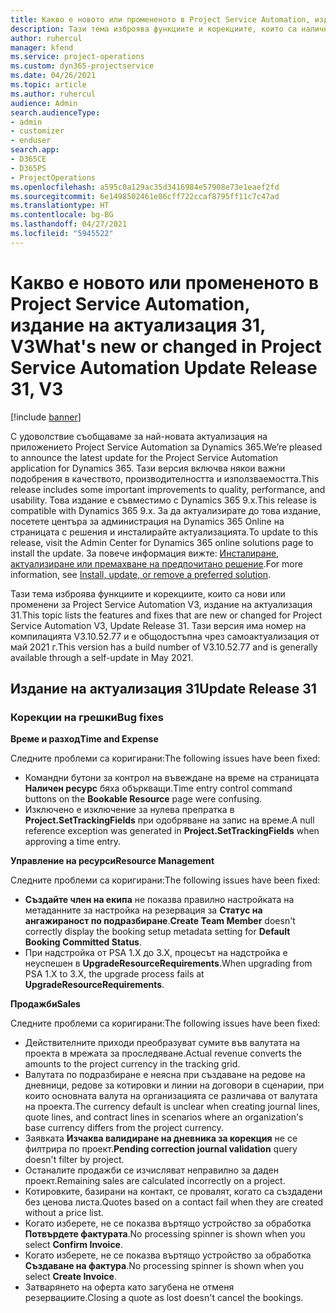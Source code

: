 ```yaml
---
title: Какво е новото или промененото в Project Service Automation, издание на актуализация 31, V3
description: Тази тема изброява функциите и корекциите, които са налични в Project Service Automation V3, издание на актуализация 31, V3.
author: ruhercul
manager: kfend
ms.service: project-operations
ms.custom: dyn365-projectservice
ms.date: 04/26/2021
ms.topic: article
ms.author: ruhercul
audience: Admin
search.audienceType:
- admin
- customizer
- enduser
search.app:
- D365CE
- D365PS
- ProjectOperations
ms.openlocfilehash: a595c0a129ac35d3416984e57908e73e1eaef2fd
ms.sourcegitcommit: 6e1498502461e86cff722ccaf8795ff11c7c47ad
ms.translationtype: HT
ms.contentlocale: bg-BG
ms.lasthandoff: 04/27/2021
ms.locfileid: "5945522"
---
```

# <a name="whats-new-or-changed-in-project-service-automation-update-release-31-v3"></a><span data-ttu-id="b8187-103">Какво е новото или промененото в Project Service Automation, издание на актуализация 31, V3</span><span class="sxs-lookup"><span data-stu-id="b8187-103">What's new or changed in Project Service Automation Update Release 31, V3</span></span>

[!include [banner](../includes/psa-now-project-operations.md)]

<span data-ttu-id="b8187-104">С удоволствие съобщаваме за най-новата актуализация на приложението Project Service Automation за Dynamics 365.</span><span class="sxs-lookup"><span data-stu-id="b8187-104">We’re pleased to announce the latest update for the Project Service Automation application for Dynamics 365.</span></span> <span data-ttu-id="b8187-105">Тази версия включва някои важни подобрения в качеството, производителността и използваемостта.</span><span class="sxs-lookup"><span data-stu-id="b8187-105">This release includes some important improvements to quality, performance, and usability.</span></span> <span data-ttu-id="b8187-106">Това издание е съвместимо с Dynamics 365 9.x.</span><span class="sxs-lookup"><span data-stu-id="b8187-106">This release is compatible with Dynamics 365 9.x.</span></span> <span data-ttu-id="b8187-107">За да актуализирате до това издание, посетете центъра за администрация на Dynamics 365 Online на страницата с решения и инсталирайте актуализацията.</span><span class="sxs-lookup"><span data-stu-id="b8187-107">To update to this release, visit the Admin Center for Dynamics 365 online solutions page to install the update.</span></span> <span data-ttu-id="b8187-108">За повече информация вижте: [Инсталиране, актуализиране или премахване на предпочитано решение](/power-platform/admin/install-remove-preferred-solution).</span><span class="sxs-lookup"><span data-stu-id="b8187-108">For more information, see [Install, update, or remove a preferred solution](/power-platform/admin/install-remove-preferred-solution).</span></span>

<span data-ttu-id="b8187-109">Тази тема изброява функциите и корекциите, които са нови или променени за Project Service Automation V3, издание на актуализация 31.</span><span class="sxs-lookup"><span data-stu-id="b8187-109">This topic lists the features and fixes that are new or changed for Project Service Automation V3, Update Release 31.</span></span> <span data-ttu-id="b8187-110">Тази версия има номер на компилацията V3.10.52.77 и е общодостъпна чрез самоактуализация от май 2021 г.</span><span class="sxs-lookup"><span data-stu-id="b8187-110">This version has a build number of V3.10.52.77 and is generally available through a self-update in May 2021.</span></span>

## <a name="update-release-31"></a><span data-ttu-id="b8187-111">Издание на актуализация 31</span><span class="sxs-lookup"><span data-stu-id="b8187-111">Update Release 31</span></span>

### <a name="bug-fixes"></a><span data-ttu-id="b8187-112">Корекции на грешки</span><span class="sxs-lookup"><span data-stu-id="b8187-112">Bug fixes</span></span>

<span data-ttu-id="b8187-113">**Време и разход**</span><span class="sxs-lookup"><span data-stu-id="b8187-113">**Time and Expense**</span></span>

<span data-ttu-id="b8187-114">Следните проблеми са коригирани:</span><span class="sxs-lookup"><span data-stu-id="b8187-114">The following issues have been fixed:</span></span>

- <span data-ttu-id="b8187-115">Командни бутони за контрол на въвеждане на време на страницата **Наличен ресурс** бяха объркващи.</span><span class="sxs-lookup"><span data-stu-id="b8187-115">Time entry control command buttons on the **Bookable Resource** page were confusing.</span></span>
- <span data-ttu-id="b8187-116">Изключено е изключение за нулева препратка в **Project.SetTrackingFields** при одобряване на запис на време.</span><span class="sxs-lookup"><span data-stu-id="b8187-116">A null reference exception was generated in **Project.SetTrackingFields** when approving a time entry.</span></span>

<span data-ttu-id="b8187-117">**Управление на ресурси**</span><span class="sxs-lookup"><span data-stu-id="b8187-117">**Resource Management**</span></span>

<span data-ttu-id="b8187-118">Следните проблеми са коригирани:</span><span class="sxs-lookup"><span data-stu-id="b8187-118">The following issues have been fixed:</span></span>

- <span data-ttu-id="b8187-119">**Създайте член на екипа** не показва правилно настройката на метаданните за настройка на резервация за **Статус на ангажираност по подразбиране**.</span><span class="sxs-lookup"><span data-stu-id="b8187-119">**Create Team Member** doesn't correctly display the booking setup metadata setting for **Default Booking Committed Status**.</span></span>
- <span data-ttu-id="b8187-120">При надстройка от PSA 1.X до 3.X, процесът на надстройка е неуспешен в **UpgradeResourceRequirements**.</span><span class="sxs-lookup"><span data-stu-id="b8187-120">When upgrading from PSA 1.X to 3.X, the upgrade process fails at **UpgradeResourceRequirements**.</span></span>


<span data-ttu-id="b8187-121">**Продажби**</span><span class="sxs-lookup"><span data-stu-id="b8187-121">**Sales**</span></span>

<span data-ttu-id="b8187-122">Следните проблеми са коригирани:</span><span class="sxs-lookup"><span data-stu-id="b8187-122">The following issues have been fixed:</span></span>

- <span data-ttu-id="b8187-123">Действителните приходи преобразуват сумите във валутата на проекта в мрежата за проследяване.</span><span class="sxs-lookup"><span data-stu-id="b8187-123">Actual revenue converts the amounts to the project currency in the tracking grid.</span></span>
- <span data-ttu-id="b8187-124">Валутата по подразбиране е неясна при създаване на редове на дневници, редове за котировки и линии на договори в сценарии, при които основната валута на организацията се различава от валутата на проекта.</span><span class="sxs-lookup"><span data-stu-id="b8187-124">The currency default is unclear when creating journal lines, quote lines, and contract lines in scenarios where an organization's base currency differs from the project currency.</span></span>
- <span data-ttu-id="b8187-125">Заявката **Изчаква валидиране на дневника за корекция** не се филтрира по проект.</span><span class="sxs-lookup"><span data-stu-id="b8187-125">**Pending correction journal validation** query doesn't filter by project.</span></span>
- <span data-ttu-id="b8187-126">Останалите продажби се изчисляват неправилно за даден проект.</span><span class="sxs-lookup"><span data-stu-id="b8187-126">Remaining sales are calculated incorrectly on a project.</span></span>
- <span data-ttu-id="b8187-127">Котировките, базирани на контакт, се провалят, когато са създадени без ценова листа.</span><span class="sxs-lookup"><span data-stu-id="b8187-127">Quotes based on a contact fail when they are created without a price list.</span></span>
- <span data-ttu-id="b8187-128">Когато изберете, не се показва въртящо устройство за обработка **Потвърдете фактурата**.</span><span class="sxs-lookup"><span data-stu-id="b8187-128">No processing spinner is shown when you select **Confirm Invoice**.</span></span>
- <span data-ttu-id="b8187-129">Когато изберете, не се показва въртящо устройство за обработка **Създаване на фактура**.</span><span class="sxs-lookup"><span data-stu-id="b8187-129">No processing spinner is shown when you select **Create Invoice**.</span></span>
- <span data-ttu-id="b8187-130">Затварянето на оферта като загубена не отменя резервациите.</span><span class="sxs-lookup"><span data-stu-id="b8187-130">Closing a quote as lost doesn't cancel the bookings.</span></span>







